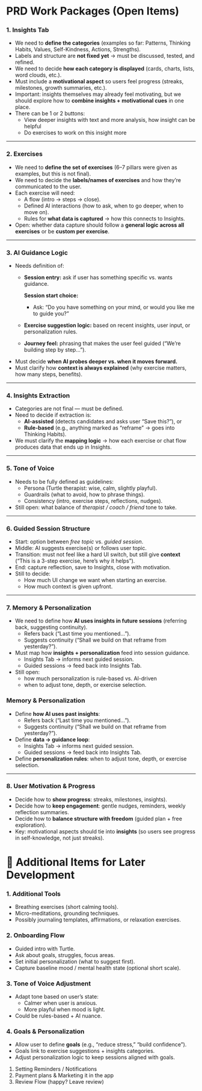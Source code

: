 # **PRD Work Packages (Open Items)**

### **1. Insights Tab**

- We need to **define the categories** (examples so far: Patterns, Thinking Habits, Values, Self-Kindness, Actions, Strengths).
- Labels and structure are **not fixed yet** → must be discussed, tested, and refined.
- We need to decide **how each category is displayed** (cards, charts, lists, word clouds, etc.).
- Must include a **motivational aspect** so users feel progress (streaks, milestones, growth summaries, etc.).
- Important: insights themselves may already feel motivating, but we should explore how to **combine insights + motivational cues** in one place.
- There can be 1 or 2 buttons:
    - View deeper insights with text and more analysis, how insight can be helpful
    - Do exercises to work on this insight more

---

### **2. Exercises**

- We need to **define the set of exercises** (6–7 pillars were given as examples, but this is not final).
- We need to decide the **labels/names of exercises** and how they’re communicated to the user.
- Each exercise will need:
    - A flow (intro → steps → close).
    - Defined AI interactions (how to ask, when to go deeper, when to move on).
    - Rules for **what data is captured** → how this connects to Insights.
- Open: whether data capture should follow a **general logic across all exercises** or be **custom per exercise**.

---

### **3. AI Guidance Logic**

- Needs definition of:
    - **Session entry:** ask if user has something specific vs. wants guidance.
        
        **Session start choice:**
        
        - Ask: “Do you have something on your mind, or would you like me to guide you?”
    - **Exercise suggestion logic:** based on recent insights, user input, or personalization rules.
    - **Journey feel:** phrasing that makes the user feel guided (“We’re building step by step…”).
- Must decide **when AI probes deeper vs. when it moves forward.**
- Must clarify how **context is always explained** (why exercise matters, how many steps, benefits).

---

### **4. Insights Extraction**

- Categories are not final — must be defined.
- Need to decide if extraction is:
    - **AI-assisted** (detects candidates and asks user “Save this?”), or
    - **Rule-based** (e.g., anything marked as “reframe” → goes into Thinking Habits).
- We must clarify the **mapping logic** → how each exercise or chat flow produces data that ends up in Insights.

---

### **5. Tone of Voice**

- Needs to be fully defined as guidelines:
    - Persona (Turtle therapist: wise, calm, slightly playful).
    - Guardrails (what to avoid, how to phrase things).
    - Consistency (intro, exercise steps, reflections, nudges).
- Still open: what balance of *therapist / coach / friend* tone to take.

---

### **6. Guided Session Structure**

- Start: option between *free topic* vs. *guided session*.
- Middle: AI suggests exercise(s) or follows user topic.
- Transition: must not feel like a hard UI switch, but still give **context** (“This is a 3-step exercise, here’s why it helps”).
- End: capture reflection, save to Insights, close with motivation.
- Still to decide:
    - How much UI change we want when starting an exercise.
    - How much context is given upfront.

---

### **7. Memory & Personalization**

- We need to define how **AI uses insights in future sessions** (referring back, suggesting continuity).
    - Refers back (“Last time you mentioned…”).
    - Suggests continuity (“Shall we build on that reframe from yesterday?”).
- Must map how **insights + personalization** feed into session guidance.
    - Insights Tab → informs next guided session.
    - Guided sessions → feed back into Insights Tab.
- Still open:
    - how much personalization is rule-based vs. AI-driven
    - when to adjust tone, depth, or exercise selection.

### **Memory & Personalization**

- Define **how AI uses past insights**:
    - Refers back (“Last time you mentioned…”).
    - Suggests continuity (“Shall we build on that reframe from yesterday?”).
- Define **data → guidance loop**:
    - Insights Tab → informs next guided session.
    - Guided sessions → feed back into Insights Tab.
- Define **personalization rules**: when to adjust tone, depth, or exercise selection.

---

### **8. User Motivation & Progress**

- Decide how to **show progress**: streaks, milestones, insights).
- Decide how to **keep engagement**: gentle nudges, reminders, weekly reflection summaries.
- Decide how to **balance structure with freedom** (guided plan + free exploration).
- Key: motivational aspects should tie into **insights** (so users see progress in self-knowledge, not just streaks).

# 📌 **Additional Items for Later Development**

### **1. Additional Tools**

- Breathing exercises (short calming tools).
- Micro-meditations, grounding techniques.
- Possibly journaling templates, affirmations, or relaxation exercises.

### **2. Onboarding Flow**

- Guided intro with Turtle.
- Ask about goals, struggles, focus areas.
- Set initial personalization (what to suggest first).
- Capture baseline mood / mental health state (optional short scale).

### **3. Tone of Voice Adjustment**

- Adapt tone based on user’s state:
    - Calmer when user is anxious.
    - More playful when mood is light.
- Could be rules-based + AI nuance.

### **4. Goals & Personalization**

- Allow user to define **goals** (e.g., “reduce stress,” “build confidence”).
- Goals link to exercise suggestions + insights categories.
- Adjust personalization logic to keep sessions aligned with goals.

1. Setting Reminders / Notifications
2. Payment plans & Marketing it in the app
3. Review Flow (happy? Leave review)